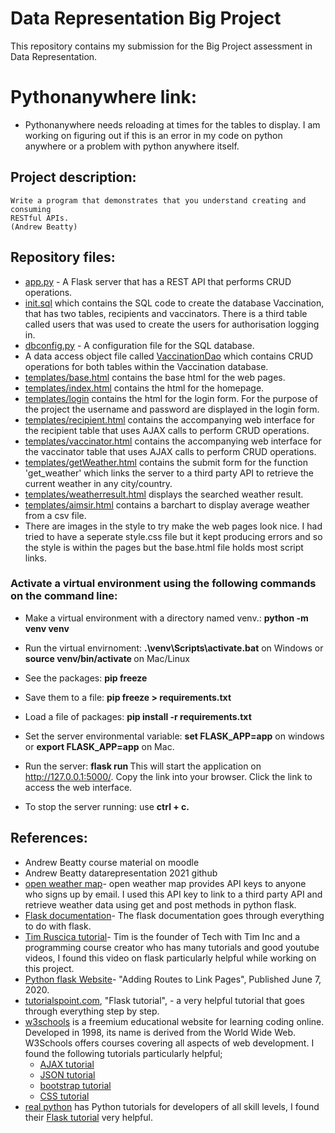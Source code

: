 # Data Representation Big Project

This repository contains my submission for the Big Project assessment in Data Representation.
# Pythonanywhere link: 
- Pythonanywhere needs reloading at times for the tables to display. I am working on figuring out if this is an error in my code on python anywhere or a problem with python anywhere itself. 
## Project description: 
~~~
Write a program that demonstrates that you understand creating and consuming 
RESTful APIs. 
(Andrew Beatty)
~~~ 

## Repository files:

- [app.py]() - A Flask server that has a REST API that performs CRUD operations. 
- [init.sql]() which contains the SQL code to create the database Vaccination, that has two tables, recipients and vaccinators. There is a third table called users that was used to create the users for authorisation logging in.
- [dbconfig.py]() - A configuration file for the SQL database.
- A data access object file called [VaccinationDao]() which contains CRUD operations for both tables within the Vaccination database. 
- [templates/base.html]() contains the base html for the web pages. 
- [templates/index.html]() contains the html for the homepage. 
- [templates/login]() contains the html for the login form.  For the purpose of the project the username and password are displayed in the login form. 
- [templates/recipient.html]() contains the accompanying web interface for the recipient table that uses AJAX calls to perform CRUD operations. 
- [templates/vaccinator.html]() contains the accompanying web interface for the vaccinator table that uses AJAX calls to perform CRUD operations. 
- [templates/getWeather.html]() contains the submit form for the function 'get_weather' which links the server to a third party API to retrieve the current weather in any city/country. 
- [templates/weatherresult.html]() displays the searched weather result. 
- [templates/aimsir.html]() contains a barchart to display average weather from a csv file. 
- There are images in the style to try make the web pages look nice. I had tried to have a seperate style.css file but it kept producing errors and so the style is within the pages but the base.html file holds most script links. 


### Activate a virtual environment using the following commands on the command line:

- Make a virtual environment with a directory named venv.: <b> python -m venv venv</b>

- Run the virtual envirnoment: <b>.\venv\Scripts\activate.bat</b> on Windows or <b>source venv/bin/activate </b> on Mac/Linux 

 - See the packages: <b> pip freeze </b>

 - Save them to a file: <b> pip freeze > requirements.txt </b>

 - Load a file of packages: <b> pip install -r requirements.txt </b> 

 - Set the server environmental variable: <b>set FLASK_APP=app</b> on windows or <b>export FLASK_APP=app</b> on Mac. 

 - Run the server: <b> flask run </b>   This will start the application on http://127.0.0.1:5000/. Copy the link into your browser. Click the link to access the web interface.

  - To stop the server running: use <b> ctrl + c. </b>


## References:
- Andrew Beatty course material on moodle
- Andrew Beatty datarepresentation 2021 github 
- [open weather map](https://openweathermap.org/)- open weather map provides API keys to anyone who signs up by email. I used this API key to link to a third party API and retrieve weather data using get and post methods in python flask.  
- [Flask documentation](https://flask.palletsprojects.com/en/2.0.x/)- The flask documentation goes through everything to do with flask. 
- [Tim Ruscica tutorial](https://www.techwithtim.net/tutorials/flask/)- Tim is the founder of Tech with Tim Inc and a programming course creator who has many tutorials and good youtube videos, I found this video on flask particularly helpful while working on this project. 
- [Python flask Website](https://csveda.com/python-flask-website-adding-routes-to-link-pages/)- "Adding Routes to Link Pages", Published June 7, 2020.
- [tutorialspoint.com](https://www.tutorialspoint.com/flask/index.htm), "Flask tutorial", - a very helpful tutorial that goes through everything step by step. 
- [w3schools](https://www.w3schools.com/) is a freemium educational website for learning coding online. Developed in 1998, its name is derived from the World Wide Web. W3Schools offers courses covering all aspects of web development. I found the following tutorials particularly helpful; 
    - [AJAX tutorial](https://www.w3schools.com/js/js_ajax_intro.asp) 
    - [JSON tutorial](https://www.w3schools.com/js/js_json_intro.asp) 
    - [bootstrap tutorial](https://www.w3schools.com/bootstrap5/bootstrap_get_started.php)
    - [CSS tutorial](https://www.w3schools.com/css/)
- [real python](https://realpython.com/) has  Python tutorials for developers of all skill levels, I found their [Flask tutorial](https://realpython.com/python-web-applications-with-flask-part-i/) very helpful. 


